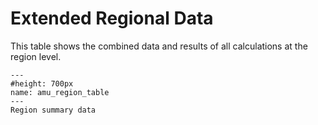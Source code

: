 # Extended Regional Data
<p>
This table shows the combined data and results of all calculations at the region level.
</p>

```{figure} ../Images/amu_region_table.png
---
#height: 700px
name: amu_region_table
---
Region summary data
```
